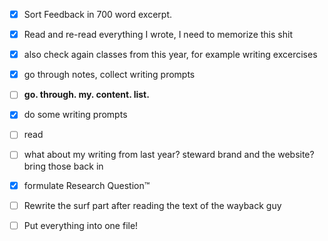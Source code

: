 - [x] Sort Feedback in 700 word excerpt.
- [x] Read and re-read everything I wrote, I need to memorize this shit
- [x] also check again classes from this year, for example writing excercises
- [x] go through notes, collect writing prompts
- [ ] **go. through. my. content. list.**
- [x] do some writing prompts
- [ ] read
- [ ] what about my writing from last year? steward brand and the website? bring those back in
- [x] formulate Research Question™️
- [ ] Rewrite the surf part after reading the text of the wayback guy
- [ ] Put everything into one file!

